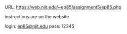 URL: https://web.njit.edu/~ep85/assignment5/ep85.php

instructions are on the website

login: ep85@njit.edu
pass: 12345
